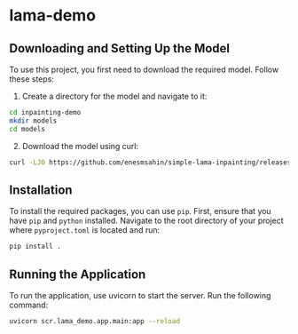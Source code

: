 # lama-demo

## Downloading and Setting Up the Model

To use this project, you first need to download the required model. Follow these steps:

1. Create a directory for the model and navigate to it:

  ```bash
  cd inpainting-demo
  mkdir models
  cd models
  ```

2. Download the model using curl:

  ```bash
  curl -LJO https://github.com/enesmsahin/simple-lama-inpainting/releases/download/v0.1.0/big-lama.pt
  ```

## Installation

To install the required packages, you can use `pip`. First, ensure that you have `pip` and `python` installed.
Navigate to the root directory of your project where `pyproject.toml` is located and run:
  
  ```bash
  pip install .
  ```

## Running the Application
To run the application, use uvicorn to start the server. Run the following command:

  ```bash
  uvicorn scr.lama_demo.app.main:app --reload
  ```
